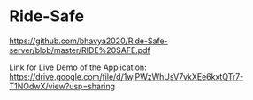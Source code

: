 # Ride-Safe

https://github.com/bhavya2020/Ride-Safe-server/blob/master/RIDE%20SAFE.pdf

Link for Live Demo of the Application: https://drive.google.com/file/d/1wjPWzWhUsV7vkXEe6kxtQTr7-T1NOdwX/view?usp=sharing
